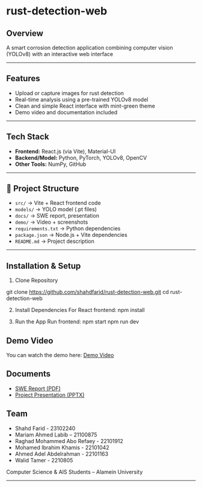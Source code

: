 # rust-detection-web

## Overview  
A smart corrosion detection application combining computer vision (YOLOv8) with an interactive web interface

---

## Features  
- Upload or capture images for rust detection  
- Real-time analysis using a pre-trained YOLOv8 model  
- Clean and simple React interface with mint-green theme   
- Demo video and documentation included  

---

## Tech Stack  
- **Frontend:** React.js (via Vite), Material-UI  
- **Backend/Model:** Python, PyTorch, YOLOv8, OpenCV  
- **Other Tools:** NumPy, GitHub 

---

## 📂 Project Structure

- `src/` → Vite + React frontend code  
- `models/` → YOLO model (.pt files)  
- `docs/` → SWE report, presentation  
- `demo/` → Video + screenshots  
- `requirements.txt` → Python dependencies  
- `package.json` → Node.js + Vite dependencies  
- `README.md` → Project description  


---

## Installation & Setup  

1. Clone Repository  

git clone https://github.com/shahdfarid/rust-detection-web.git
cd rust-detection-web

2. Install Dependencies
   For React frontend:
   npm install

4. Run the App
   Run frontend:
   npm start
   npm run dev


##  Demo Video
You can watch the demo here: [Demo Video](demo/demo.mp4)


## Documents

-  [SWE Report (PDF)](deliverables/report.pdf)
-  [Project Presentation (PPTX)](deliverables/presentation.pptx)


## Team

- Shahd Farid - 23102240  
- Mariam Ahmed Labib – 21100875  
- Raghad Mohammed Abo Refaey - 22101912  
- Mohamed Ibrahim Khamis - 22101042  
- Ahmed Adel Abdelrahman - 22101163  
- Walid Tamer - 2210805  
  


Computer Science & AIS Students – Alamein University

---
